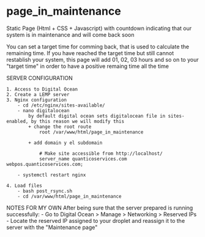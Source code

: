 # page_in_maintenance
Static Page (Html + CSS + Javascript) with countdown indicating that our system is in maintenance and will come back soon

You can set a target time for comming back, that is used to calculate the remaining time.
If you have reached the target time but still cannot restablish your system, this page will add 01, 02, 03 hours and so on to your "target time" in order to have a positive remaing time all the time


SERVER CONFIGURATION

    1. Access to Digital Ocean
    2. Create a LEMP server
    3. Nginx configuration
        - cd /etc/nginx/sites-available/
        - nano digitalocean
            by default digital ocean sets digitalocean file in sites-enabled, by this reason we will modify this
            + change the root route
                root /var/www/html/page_in_maintenance

            + add domain y el subdomain

                # Make site accessible from http://localhost/
                server_name quanticoservices.com webpos.quanticoservices.com;

        - systemctl restart nginx

    4. Load files
        - bash post_rsync.sh
        - cd /var/www/html/page_in_maintenance


NOTES FOR MY OWN
After being sure that the server prepared is running successfully:
    - Go to Digital Ocean > Manage > Networking > Reserved IPs
    - Locate the reserved IP assigned to your droplet and reassign it to the server with the "Maintenance page"